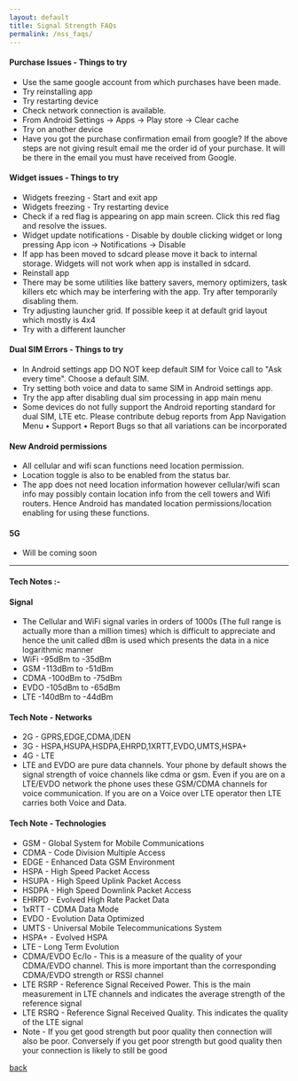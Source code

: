 ```yaml
---
layout: default
title: Signal Strength FAQs
permalink: /nss_faqs/
---
```


#### Purchase Issues - Things to try
* Use the same google account from which purchases have been made.
* Try reinstalling app
* Try restarting device
* Check network connection is available.
* From Android Settings -> Apps -> Play store -> Clear cache
* Try on another device
* Have you got the purchase confirmation email from google?
If the above steps are not giving result email me the order id of your purchase. It will be there in the email you must have received from Google.

#### Widget issues - Things to try
* Widgets freezing - Start and exit app
* Widgets freezing - Try restarting device
* Check if a red flag is appearing on app main screen. Click this red flag and resolve the issues.
* Widget update notifications - Disable by double clicking widget or long pressing App icon -> Notifications -> Disable
* If app has been moved to sdcard please move it back to internal storage. Widgets will not work when app is installed in sdcard.
* Reinstall app
* There may be some utilities like battery savers, memory optimizers, task killers etc which may be interfering with the app. Try after temporarily disabling them.
* Try adjusting launcher grid. If possible keep it at default grid layout which mostly is 4x4
* Try with a different launcher

#### Dual SIM Errors - Things to try
* In Android settings app DO NOT keep default SIM for Voice call to "Ask every time". Choose a default SIM.
* Try setting both voice and data to same SIM in Android settings app.
* Try the app after disabling dual sim processing in app main menu
* Some devices do not fully support the Android reporting standard for dual SIM, LTE etc. Please contribute debug reports from App Navigation Menu • Support • Report Bugs so that all variations can be incorporated

#### New Android permissions
* All cellular and wifi scan functions need location permission. 
* Location toggle is also to be enabled from the status bar. 
* The app does not need location information however cellular/wifi scan info may possibly contain location info from the cell towers and Wifi routers. 
Hence Android has mandated location permissions/location enabling for using these functions.

#### 5G
* Will be coming soon

<hr/>

#### Tech Notes :-

#### Signal
* The Cellular and WiFi signal varies in orders of 1000s (The full range is actually more than a million times) which is difficult to appreciate and hence the unit called dBm is used which presents the data in a nice logarithmic manner
* WiFi -95dBm to -35dBm
* GSM -113dBm to -51dBm
* CDMA -100dBm to -75dBm
* EVDO -105dBm to -65dBm
* LTE -140dBm to -44dBm

#### Tech Note - Networks
* 2G - GPRS,EDGE,CDMA,IDEN
* 3G - HSPA,HSUPA,HSDPA,EHRPD,1XRTT,EVDO,UMTS,HSPA+
* 4G - LTE
* LTE and EVDO are pure data channels. Your phone by default shows the signal strength of voice channels like cdma or gsm. Even if you are on a LTE/EVDO network the phone uses these GSM/CDMA channels for voice communication. If you are on a Voice over LTE operator then LTE carries both Voice and Data.

#### Tech Note - Technologies
* GSM - Global System for Mobile Communications
* CDMA - Code Division Multiple Access
* EDGE - Enhanced Data GSM Environment
* HSPA - High Speed Packet Access
* HSUPA - High Speed Uplink Packet Access
* HSDPA - High Speed Downlink Packet Access
* EHRPD - Evolved High Rate Packet Data
* 1xRTT - CDMA Data Mode
* EVDO - Evolution Data Optimized
* UMTS - Universal Mobile Telecommunications System
* HSPA+ - Evolved HSPA
* LTE - Long Term Evolution
* CDMA/EVDO Ec/Io - This is a measure of the quality of your CDMA/EVDO channel. This is more important than the corresponding CDMA/EVDO strength or RSSI channel
* LTE RSRP - Reference Signal Received Power. This is the main measurement in LTE channels and indicates the average strength of the reference signal
* LTE RSRQ - Reference Signal Received Quality. This indicates the quality of the LTE signal
* Note - If you get good strength but poor quality then connection will also be poor. Conversely if you get poor strength but good quality then your connection is likely to still be good

[back](/)
